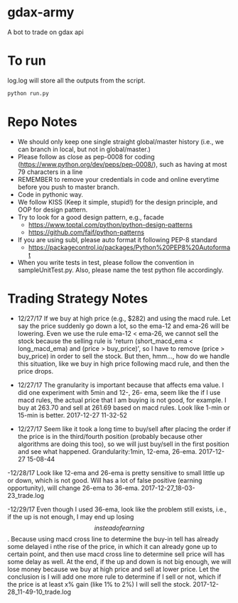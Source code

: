 # gdax-army
A bot to trade on gdax api

# To run
log.log will store all the outputs from the script.
```bash
python run.py
```

# Repo Notes
- We should only keep one single straight global/master history (i.e., we can branch in local, but not in global/master.)
- Please follow as close as pep-0008 for coding (https://www.python.org/dev/peps/pep-0008/), such as having at most 79 characters in a line
- REMEMBER to remove your credentials in code and online everytime before you push to master branch. 
- Code in pythonic way. 
- We follow KISS (Keep it simple, stupid!) for the design principle, and OOP for design pattern.
- Try to look for a good design pattern, e.g., facade 
	- https://www.toptal.com/python/python-design-patterns
	- https://github.com/faif/python-patterns
- If you are using subl, please auto format it following PEP-8 standard
    - https://packagecontrol.io/packages/Python%20PEP8%20Autoformat
- When you write tests in test, please follow the convention in sampleUnitTest.py. Also, please name the test python file accordingly. 

# Trading Strategy Notes
- 12/27/17 If we buy at high price (e.g., $282) and using the macd rule. Let say the price suddenly go down a lot, so the ema-12 and ema-26 will be lowering. Even we use the rule ema-12 < ema-26, we cannot sell the stock because the selling rule is 'return (short_macd_ema < long_macd_ema) and (price > buy_price)', so I have to remove (price > buy_price) in order to sell the stock. But then, hmm..., how do we handle this situation, like we buy in high price following macd rule, and then the price drops. 

- 12/27/17 The granularity is important because that affects ema value. I did one experiment with 5min and 12-, 26- ema, seem like the if I use macd rules, the actual price that I am buying is not good, for example. I buy at 263.70 and sell at 261.69 based on macd rules. Look like 1-min or 15-min is better. 2017-12-27 11-32-52

- 12/27/17 Seem like it took a long time to buy/sell after placing the order if the price is in the third/fourth position (probably because other algorithms are doing this too), so we will just buy/sell in the first position and see what happened. Grandularity:1min, 12-ema, 26-ema. 2017-12-27 15-08-44

-12/28/17 Look like 12-ema and 26-ema is pretty sensitive to small little up or down, which is not good. Will has a lot of false positive (earning opportunity), will change 26-ema to 36-ema. 2017-12-27_18-03-23_trade.log

-12/29/17 Even though I used 36-ema, look like the problem still exists, i.e., if the up is not enough, I may end up losing $$ instead of earning $$. Because using macd cross line to determine the buy-in tell has already some delayed i nthe rise of the price, in which it can already gone up to certain point, and then use macd cross line to determine sell price will has some delay as well. At the end, if the up and down is not big enough, we will lose money because we buy at high price and sell at lower price. Let the conclusion is I will add one more rule to determine if I sell or not, which if the price is at least x% gain (like 1% to 2%) I will sell the stock. 2017-12-28_11-49-10_trade.log


